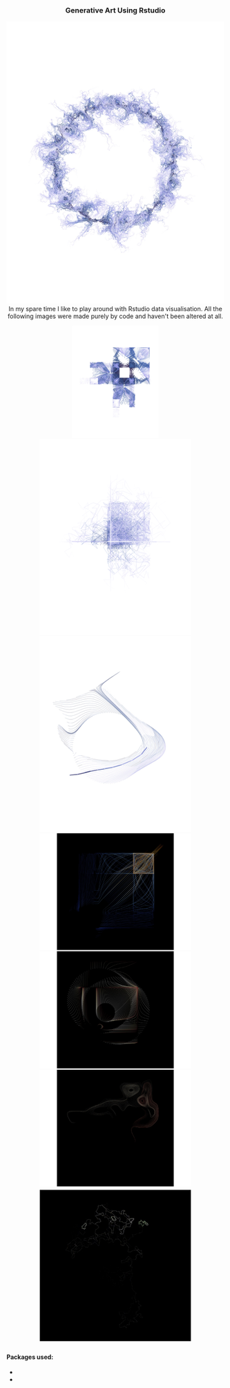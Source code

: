 
### <p align=center> <b>Generative Art Using Rstudio
</b>
</p>


<p align="center">
  <img  src="img/9.jpg">
  <br>
 In my spare time I like to play around with Rstudio data visualisation. All the following images were made purely by code and haven't been altered at all.
</p>

<p align="center">
 <img  src="img/8.jpg" width="200" >
  <img  src="img/6.jpg" width="350" >
  <img  src="img/7.jpg" width="350">
   <img  src="img/2.jpg" width="350" >
    <img  src="img/3.jpg" width="350">
     <img  src="img/1.jpg" width="350">
       <img  src="img/10.jpeg" width="350">
  <br>
  </p>


#### Packages used:
- 
- 